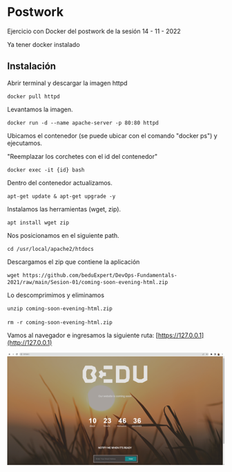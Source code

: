 # Postwork

Ejercicio con Docker del postwork de la sesión 14 - 11 - 2022


Ya tener docker instalado


## Instalación

Abrir terminal y descargar la imagen httpd

```
docker pull httpd

```


Levantamos la imagen.

```
docker run -d --name apache-server -p 80:80 httpd

```


Ubicamos el contenedor (se puede ubicar con el comando "docker ps") y ejecutamos.

"Reemplazar los corchetes con el id del contenedor"

```
docker exec -it {id} bash

```


Dentro del contenedor actualizamos.

```
apt-get update & apt-get upgrade -y

```


Instalamos las herramientas (wget, zip).

```
apt install wget zip

```


Nos posicionamos en el siguiente path.

```
cd /usr/local/apache2/htdocs

```


Descargamos el zip que contiene la aplicación

```
wget https://github.com/beduExpert/DevOps-Fundamentals-2021/raw/main/Sesion-01/coming-soon-evening-html.zip

```


Lo descomprimimos y eliminamos

```
unzip coming-soon-evening-html.zip

rm -r coming-soon-evening-html.zip

```

Vamos al navegador e ingresamos la siguiente ruta: [https://127.0.0.1](http://127.0.0.1)


![Localhost ejercicio BEDU](./images/BEDU%20postwork%20modulo%204.png)



